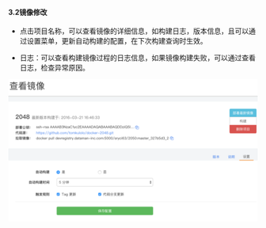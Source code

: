   
#### 3.2镜像修改 
   
   * 点击项目名称，可以查看镜像的详细信息，如构建日志，版本信息，且可以通过设置菜单，更新自动构建的配置，在下次构建查询时生效。
   
   *  日志：可以查看构建镜像过程的日志信息，如果镜像构建失败，可以通过查看日志，检查异常原因。
    
   ![构建镜像](updateima.png)
   
    
